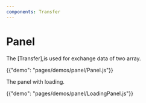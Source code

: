 ```yaml
---
components: Transfer
---
```



# Panel

The [Transfer],is used for exchange data of two array.

{{"demo": "pages/demos/panel/Panel.js"}}

The panel with loading.

{{"demo": "pages/demos/panel/LoadingPanel.js"}}
